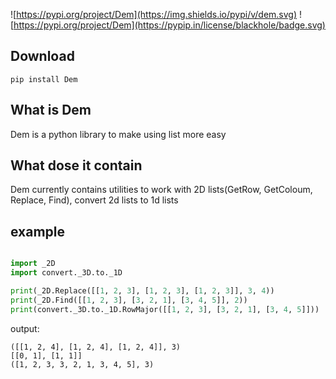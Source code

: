 ![https://pypi.org/project/Dem](https://img.shields.io/pypi/v/dem.svg)
![https://pypi.org/project/Dem](https://pypip.in/license/blackhole/badge.svg)

## Download

`pip install Dem`

## What is Dem

Dem is a python library to make using list more easy

## What dose it contain

Dem currently contains utilities to work with 2D lists(GetRow, GetColoum, Replace, Find), convert 2d lists to 1d lists

## example

```python

import _2D
import convert._3D.to._1D

print(_2D.Replace([[1, 2, 3], [1, 2, 3], [1, 2, 3]], 3, 4))
print(_2D.Find([[1, 2, 3], [3, 2, 1], [3, 4, 5]], 2))
print(convert._3D.to._1D.RowMajor([[1, 2, 3], [3, 2, 1], [3, 4, 5]]))

```
output:
````
([[1, 2, 4], [1, 2, 4], [1, 2, 4]], 3)
[[0, 1], [1, 1]]
([1, 2, 3, 3, 2, 1, 3, 4, 5], 3)
````
